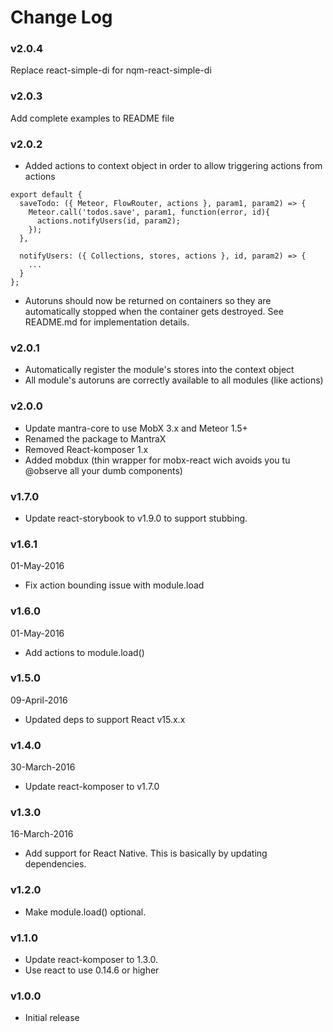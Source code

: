 # Change Log

### v2.0.4
Replace react-simple-di for nqm-react-simple-di

### v2.0.3
Add complete examples to README file

### v2.0.2
* Added actions to context object in order to allow triggering actions from actions
```
export default {
  saveTodo: ({ Meteor, FlowRouter, actions }, param1, param2) => {
    Meteor.call('todos.save', param1, function(error, id){
      actions.notifyUsers(id, param2);
    });
  },

  notifyUsers: ({ Collections, stores, actions }, id, param2) => {
    ...
  }
};
```

* Autoruns should now be returned on containers so they are automatically stopped when the container
gets destroyed. See README.md for implementation details.

### v2.0.1
* Automatically register the module's stores into the context object
* All module's autoruns are correctly available to all modules (like actions)

### v2.0.0
* Update mantra-core to use MobX 3.x and Meteor 1.5+
* Renamed the package to MantraX
* Removed React-komposer 1.x
* Added mobdux (thin wrapper for mobx-react wich avoids you tu @observe all your dumb components)

### v1.7.0

* Update react-storybook to v1.9.0 to support stubbing.

### v1.6.1
01-May-2016

* Fix action bounding issue with module.load
### v1.6.0
01-May-2016

* Add actions to module.load()

### v1.5.0
09-April-2016

* Updated deps to support React v15.x.x

### v1.4.0
30-March-2016

* Update react-komposer to v1.7.0

### v1.3.0
16-March-2016

* Add support for React Native. This is basically by updating dependencies.

### v1.2.0
* Make module.load() optional.

### v1.1.0

* Update react-komposer to 1.3.0.
* Use react to use 0.14.6 or higher

### v1.0.0

* Initial release

